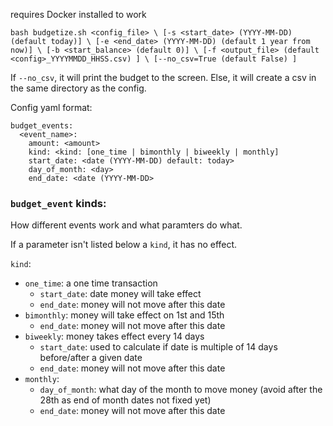 requires Docker installed to work

`bash budgetize.sh <config_file> \
    [-s <start_date> (YYYY-MM-DD) (default today)] \
    [-e <end_date> (YYYY-MM-DD) (default 1 year from now)] \
    [-b <start_balance> (default 0)] \
    [-f <output_file> (default <config>_YYYYMMDD_HHSS.csv) ] \
    [--no_csv=True (default False) ]`

If `--no_csv`, it will print the budget to the screen.
Else, it will create a csv in the same directory as the config.


Config yaml format:

```
budget_events:
  <event_name>:
    amount: <amount>
    kind: <kind: [one_time | bimonthly | biweekly | monthly]
    start_date: <date (YYYY-MM-DD) default: today>
    day_of_month: <day>
    end_date: <date (YYYY-MM-DD>
```

### `budget_event` kinds:

How different events work and what paramters do what.

If a parameter isn't listed below a `kind`, it has no effect.

`kind`:
  - `one_time`: a one time transaction
    - `start_date`: date money will take effect
    - `end_date`: money will not move after this date
  - `bimonthly`: money will take effect on 1st and 15th
    - `end_date`: money will not move after this date
  - `biweekly`: money takes effect every 14 days
    - `start_date`: used to calculate if date is multiple of 14 days before/after a given date
    - `end_date`: money will not move after this date
  - `monthly`:
    - `day_of_month`: what day of the month to move money (avoid after the 28th as end of month dates not fixed yet)
    - `end_date`: money will not move after this date

